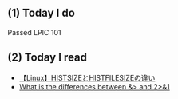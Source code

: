 ## (1) Today I do

Passed LPIC 101

## (2) Today I read

- [【Linux】HISTSIZEとHISTFILESIZEの違い](http://oplern.hatenablog.com/entry/2017/03/14/223445)
- [What is the differences between &> and 2>&1](https://askubuntu.com/questions/635065/what-is-the-differences-between-and-21)